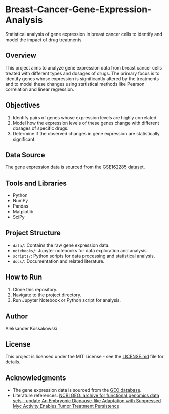 # Breast-Cancer-Gene-Expression-Analysis
Statistical analysis of gene expression in breast cancer cells to identify and model the impact of drug treatments

## Overview
This project aims to analyze gene expression data from breast cancer cells treated with different types and dosages of drugs. The primary focus is to identify genes whose expression is significantly altered by the treatments and to model these changes using statistical methods like Pearson correlation and linear regression.

## Objectives
1. Identify pairs of genes whose expression levels are highly correlated.
2. Model how the expression levels of these genes change with different dosages of specific drugs.
3. Determine if the observed changes in gene expression are statistically significant.

## Data Source
The gene expression data is sourced from the [GSE162285 dataset](https://www.ncbi.nlm.nih.gov/geo/query/acc.cgi?acc=GSE162285).

## Tools and Libraries
- Python
- NumPy
- Pandas
- Matplotlib
- SciPy

## Project Structure
- `data/`: Contains the raw gene expression data.
- `notebooks/`: Jupyter notebooks for data exploration and analysis.
- `scripts/`: Python scripts for data processing and statistical analysis.
- `docs/`: Documentation and related literature.

## How to Run
1. Clone this repository.
2. Navigate to the project directory.
3. Run Jupyter Notebook or Python script for analysis.

## Author

Aleksander Kossakowski

## License
This project is licensed under the MIT License - see the [LICENSE.md](LICENSE.md) file for details.

## Acknowledgments
- The gene expression data is sourced from the [GEO database](https://www.ncbi.nlm.nih.gov/geo/).
- Literature references:
[NCBI GEO: archive for functional genomics data sets—update](https://academic.oup.com/nar/article/41/D1/D991/1067995?login=true)
[An Embryonic Diapause-like Adaptation with Suppressed Myc Activity Enables Tumor Treatment Persistence](https://pubmed.ncbi.nlm.nih.gov/33417832/)
